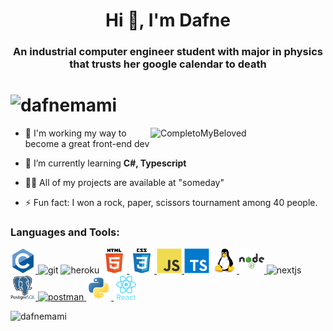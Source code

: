 <h1 align="center">Hi 👋, I'm Dafne</h1>
<h3 align="center">An industrial computer engineer student with major in physics that trusts her google calendar to death</h3>

<h1 align="left"> <img src="https://komarev.com/ghpvc/?username=dafnemami&label=Profile%20views&color=f57900&style=flat"alt="dafnemami" /> </h1>
<img align="right" alt="CompletoMyBeloved" width="280" src="https://media.tenor.com/ZrnZODhWBhgAAAAC/my-beloved-completo.gif">

- 🔭 I'm working my way to become a great front-end dev

- 🌱 I’m currently learning **C#, Typescript**

- 👨‍💻 All of my projects are available at "someday"

- ⚡ Fun fact: I won a rock, paper, scissors tournament among 40 people.


<h3 align="left">Languages and Tools:</h3>
<p align="left"> 
<a href="https://www.cprogramming.com/" target="_blank" rel="noreferrer"> <img src="https://raw.githubusercontent.com/devicons/devicon/master/icons/c/c-original.svg" alt="c" width="40" height="40"/> </a> 
<img src="https://www.vectorlogo.zone/logos/git-scm/git-scm-icon.svg" alt="git" width="40" height="40"/>
<img src="https://www.vectorlogo.zone/logos/netlify/netlify-icon.svg" alt="heroku" width="40" height="40"/> 
<a href="https://www.w3.org/html/" target="_blank" rel="noreferrer"> <img src="https://raw.githubusercontent.com/devicons/devicon/master/icons/html5/html5-original-wordmark.svg" alt="html5" width="40" height="40"/> </a>
<a href="https://www.w3.org/css/" target="_blank" rel="noreferrer"> <img src="https://raw.githubusercontent.com/devicons/devicon/master/icons/css3/css3-original-wordmark.svg" alt="css" width="40" height="40"/> </a>
<a href="https://developer.mozilla.org/en-US/docs/Web/JavaScript" target="_blank" rel="noreferrer"> <img src="https://raw.githubusercontent.com/devicons/devicon/master/icons/javascript/javascript-original.svg" alt="javascript" width="40" height="40"/> </a> 
<img src="https://raw.githubusercontent.com/devicons/devicon/master/icons/typescript/typescript-original.svg" alt="typescript" width="40" height="40"/>
<a href="https://www.linux.org/" target="_blank" rel="noreferrer"> <img src="https://raw.githubusercontent.com/devicons/devicon/master/icons/linux/linux-original.svg" alt="linux" width="40" height="40"/> </a>
<a href="https://nodejs.org" target="_blank" rel="noreferrer"> <img src="https://raw.githubusercontent.com/devicons/devicon/master/icons/nodejs/nodejs-original-wordmark.svg" alt="nodejs" width="40" height="40"/> </a>
<img src="https://testrigor.com/wp-content/uploads/2023/04/nextjs-logo-square.png" alt="nextjs" width="40" height="40"/> </a>
<a href="https://www.postgresql.org" target="_blank" rel="noreferrer"> <img src="https://raw.githubusercontent.com/devicons/devicon/master/icons/postgresql/postgresql-original-wordmark.svg" alt="postgresql" width="40" height="40"/> </a> 
<a href="https://postman.com" target="_blank" rel="noreferrer"> <img src="https://www.vectorlogo.zone/logos/getpostman/getpostman-icon.svg" alt="postman" width="40" height="40"/> </a> <a href="https://www.python.org" target="_blank" rel="noreferrer"> <img src="https://raw.githubusercontent.com/devicons/devicon/master/icons/python/python-original.svg" alt="python" width="40" height="40"/> </a>  
<a href="https://reactjs.org/" target="_blank" rel="noreferrer"> <img src="https://raw.githubusercontent.com/devicons/devicon/master/icons/react/react-original-wordmark.svg" alt="react" width="40" height="40"/> </a>

<p><img align="left" src="https://github-readme-stats.vercel.app/api/top-langs?username=dafnemami&show_icons=true&locale=en&layout=compact" alt="dafnemami" /></p>
